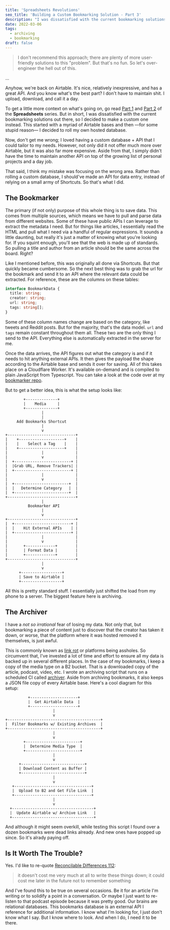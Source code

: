 ```yaml
---
title: 'Spreadsheets Revolutions'
seo_title: 'Building a Custom Bookmarking Solution - Part 3'
description: "I was dissatisfied with the current bookmarking solutions out there, so I decided to make a custom one instead. This started with a myriad of Airtable bases and then —for some stupid reason— I decided to roll my own hosted database."
date: 2022-03-06
tags:
  - archiving
  - bookmarking
draft: false
---
```


> I don't recommend this approach; there are plenty of more user-friendly solutions to this "problem". But that's no fun. So let's over-engineer the hell out of this.

...

Anyhow, we're back on Airtable. It's nice, relatively inexpressive, and has a great API. And you know what's the best part? I don't have to maintain shit. I upload, download, and call it a day.

To get a little more context on what's going on, go read [Part 1](/posts/spreadsheets/) and [Part 2](/posts/spreadsheets-reloaded/) of the **Spreadsheets** series. But in short, I was dissatisfied with the current bookmarking solutions out there, so I decided to make a custom one instead. This started with a myriad of Airtable bases and then —for some stupid reason— I decided to roll my own hosted database.

Now, don't get me wrong; I loved having a custom database + API that I could tailor to my needs. However, not only did it not offer much more over Airtable, but it was also far more expensive. Aside from that, I simply didn't have the time to maintain another API on top of the growing list of personal projects and a day job.

That said, I think my mistake was focusing on the wrong area. Rather than rolling a custom database, I should've made an API for data entry, instead of relying on a small army of Shortcuts. So that's what I did.

## The Bookmarker
The primary (if not only) purpose of this whole thing is to save data. This comes from multiple sources, which means we have to pull and parse data from different websites. Some of these have public APIs I can leverage to extract the metadata I need. But for things like articles, I essentially read the HTML and pull what I need via a handful of regular expressions. It sounds a little daunting, but really it's just a matter of knowing what you're looking for. If you squint enough, you'll see that the web is made up of standards. So pulling a title and author from an article should be the same across the board. Right?

Like I mentioned before, this was originally all done via Shortcuts. But that quickly became cumbersome. So the next best thing was to grab the url for the bookmark and send it to an API where the relevant data could be extracted. For reference, these are the columns on these tables:

```ts
interface BookmarkData {
  title: string;
  creator: string;
  url: string;
  tags: string[];
}
```

Some of these column names change are based on the category, like tweets and Reddit posts. But for the majority, that's the data model. `url` and `tags` remain constant throughout them all. These two are the only thing I send to the API. Everything else is automatically extracted in the server for me.

Once the data arrives, the API figures out what the category is and if it needs to hit anything external APIs. It then gives the payload the shape according to the Airtable base and sends it over for saving. All of this takes place on a Cloudflare Worker. It's available on-demand and is compiled to plain JavaScript from Typescript. You can take a look at the code over at my [bookmarker repo](https://github.com/fourjuaneight/bookmarker).

But to get a better idea, this is what the setup looks like:

```goat
        +--------------+        
        |    Media     |        
        +--------------+        
                |               
                |               
     Add Bookmarks Shortcut     
                |               
                v               
+------------------------------+
|    +--------------------+    |
|    |    Select a Tag    |    |
|    +--------------------+    |
|               |              |
|               v              |
|  +-------------------------+ |
|  |Grab URL, Remove Trackers| |
|  +-------------------------+ |
|               |              |
|               v              |
|  +------------------------+  |
|  |   Determine Category   |  |
|  +------------------------+  |
+------------------------------+
                |               
          Bookmarker API        
                |               
                v               
+------------------------------+
|  +-------------------------+ |
|  |    Hit External APIs    | |
|  +-------------------------+ |
|               |              |
|               v              |
|       +-------------+        |
|       | Format Data |        |
|       +-------------+        |
+------------------------------+
                |               
                v               
      +------------------+      
      | Save to Airtable |      
      +------------------+      
```

All this is pretty standard stuff. I essentially just shifted the load from my phone to a server. The biggest feature here is archiving.

## The Archiver
I have a _not so irrational_ fear of losing my data. Not only that, but bookmarking a piece of content just to discover that the creator has taken it down, or worse, that the platform where it was hosted removed it themselves, is just awful.

This is commonly known as [link rot](https://en.m.wikipedia.org/wiki/Link_rot) or platforms being assholes. So circumvent that, I've invested a lot of time and effort to ensure all my data is backed up in several different places. In the case of my bookmarks, I keep a copy of the media type on a B2 bucket. That is a downloaded copy of the article, podcast, video, etc. I wrote an archiving script that runs on a scheduled CI called [archiver](https://github.com/fourjuaneight/archiver). Aside from archiving bookmarks, it also keeps a JSON file copy of every Airtable base. Here's a cool diagram for this setup:

```goat
          +---------------------+          
          |  Get Airtable Data  |          
          +---------------------+          
                     |                     
                     v                     
+-----------------------------------------+
|  Filter Bookmarks w/ Existing Archives  |
+-----------------------------------------+
                     |                     
                     v                     
        +------------------------+         
        |  Determine Media Type  |         
        +------------------------+         
                     |                     
                     v                     
      +----------------------------+       
      | Download Content as Buffer |       
      +----------------------------+       
                     |                     
                     v                     
   +----------------------------------+    
   |  Upload to B2 and Get File Link  |    
   +----------------------------------+    
                     |                     
                     v                     
  +------------------------------------+   
  |  Update Airtable w/ Archive Link   |   
  +------------------------------------+   
```

And although it might seem overkill, while testing this script I found over a dozen bookmarks were dead links already. And new ones have popped up since. So it's alrady paying off.

## Is It Worth The Trouble?
Yes. I'd like to re-quote [Reconcilable Differences 112](https://www.relay.fm/rd/112):

> it doesn't cost me very much at all to write these things down; it could cost me later in the future not to remember something

And I've found this to be true on several occasions. Be it for an article I'm writing or to solidify a point in a conversation. Or maybe I just want to re-listen to that podcast episode because it was pretty good. Our brains are relational databases. This bookmarks database is an external API I reference for additional information. I know what I'm looking for, I just don't know what I say. But I know where to look. And when I do, I need it to be there.